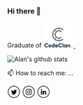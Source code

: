 ### Hi there 👋

<!--
**AlHood77/AlHood77** is a ✨ _special_ ✨ repository because its `README.md` (this file) appears on your GitHub profile.

Here are some ideas to get you started:

- 🔭 I’m currently working on ...
- 🌱 I’m currently learning ...
- 👯 I’m looking to collaborate on ...
- 🤔 I’m looking for help with ...
- 💬 Ask me about ...
- 📫 How to reach me: ...
- 😄 Pronouns: ...
- ⚡ Fun fact: ...
-->
Graduate of <a href="https://codeclan.com/">
        <img width="70px" alt="CodeClan" src="https://github.com/AlHood77/AlHood77/blob/master/assets/CC.png">&nbsp;
</a>

![Alan's github stats](https://github-readme-stats.vercel.app/api?username=AlHood77&show_icons=true)

📫 How to reach me: ...


<a href="https://twitter.com/alanhood77" target="_blank"><img src="https://github.com/AlHood77/AlHood77/blob/master/assets/tw.png" alt="Twitter" width="30"></a>
<a href="https://www.instagram.com/alanhood77/" target="_blank"><img src="https://github.com/AlHood77/AlHood77/blob/master/assets/ig.png" alt="Instagram" width="30"></a>
<a href="https://www.linkedin.com/in/alanhood77/" target="_blank"><img src="https://github.com/AlHood77/AlHood77/blob/master/assets/in.png" alt="LinkedIn" width="30"></a>
